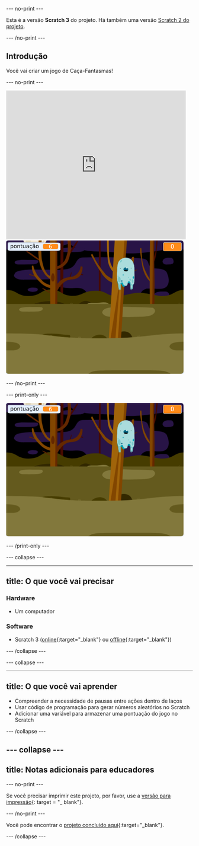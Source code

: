 \--- no-print \---

Esta é a versão **Scratch 3** do projeto. Há também uma versão [Scratch 2 do projeto](https://projects.raspberrypi.org/en/projects/ghostbusters-scratch2).

\--- /no-print \---

## Introdução

Você vai criar um jogo de Caça-Fantasmas!

\--- no-print \---

<div class="scratch-preview">
  <iframe allowtransparency="true" width="485" height="402" src="https://scratch.mit.edu/projects/embed/276874679/?autostart=false" frameborder="0" scrolling="no"></iframe>
  <img src="images/showcase-static.png">
</div>

\--- /no-print \---

\--- print-only \---

![showcase](images/showcase-static.png)

\--- /print-only \---

\--- collapse \---

* * *

## title: O que você vai precisar

### Hardware

- Um computador

### Software

- Scratch 3 ([online](http://rpf.io/scratchon){:target="_blank"} ou [offline](http://rpf.io/scratchoff){:target="_blank"})

\--- /collapse \---

\--- collapse \---

* * *

## title: O que você vai aprender

- Compreender a necessidade de pausas entre ações dentro de laços
- Usar código de programação para gerar números aleatórios no Scratch
- Adicionar uma variável para armazenar uma pontuação do jogo no Scratch

\--- /collapse \---

## \--- collapse \---

## title: Notas adicionais para educadores

\--- no-print \---

Se você precisar imprimir este projeto, por favor, use a [versão para impressão](https://projects.raspberrypi.org/en/projects/ghostbusters/print){: target = "_ blank"}.

\--- /no-print \---

Você pode encontrar o [projeto concluído aqui](http://rpf.io/p/en/ghostbusters-get){:target="_blank"}.

\--- /collapse \---